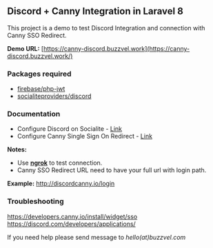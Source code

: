 ## Discord + Canny Integration in Laravel 8
This project is a demo to test Discord Integration and connection with Canny SSO Redirect.

**Demo URL:** [https://canny-discord.buzzvel.work](https://canny-discord.buzzvel.work/)

### Packages required

- [firebase/php-jwt ](https://github.com/firebase/php-jwt)
- [socialiteproviders/discord](https://github.com/SocialiteProviders/Discord)


### Documentation
- Configure Discord on Socialite - [Link](https://laravel.com/docs/8.x/socialite)  
- Configure Canny Single Sign On Redirect - [Link](https://help.canny.io/en/articles/1961021-setting-up-single-sign-on-sso-redirect)

**Notes:**  
- Use **[ngrok](https://ngrok.com/)** to test connection.  
- Canny SSO Redirect URL need to have your full url with login path. 

**Example:** http://discordcanny.io/login

### Troubleshooting
https://developers.canny.io/install/widget/sso
https://discord.com/developers/applications/


If you need help please send message to _hello(at)buzzvel.com_
